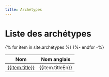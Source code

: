 ```yaml
---
title: Archétypes
---
```


# Liste des archétypes

<table>
    <thead>
	    <tr>
            <th>Nom</th>
            <th>Nom anglais</th>
        </tr>
    </thead>
    <tbody>
	{% for item in site.archétypes %}
	  <tr>
	  	<td><a href="{{ item.url | relative_url }}">{{item.title}}</a></td>
	  	<td>{{item.titleEn}}</td>
	  </tr>
	{%- endfor -%}
    </tbody>
</table>